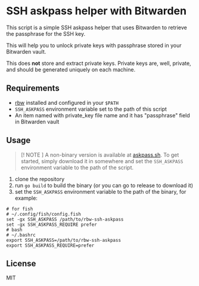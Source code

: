 # SSH askpass helper with Bitwarden

This script is a simple SSH askpass helper that uses Bitwarden to retrieve the passphrase for the SSH key.

This will help you to unlock private keys with passphrase stored in your Bitwarden vault.

This does **not** store and extract private keys. Private keys are, well, private, and should be generated uniquely on
each machine.

## Requirements

- [rbw](https://github.com/doy/rbw) installed and configured in your `$PATH`
- `SSH_ASKPASS` environment variable set to the path of this script
- An item named with private_key file name and it has "passphrase" field in Bitwarden vault

## Usage
> [! NOTE ]
> A non-binary version is available at [askpass.sh](askpass.sh).
> To get started, simply download it in somewhere and set the `SSH_ASKPASS` environment variable to the path of the script.

1. clone the repository
2. run `go build` to build the binary
   (or you can go to release to download it)
3. set the `SSH_ASKPASS` environment variable to the path of the binary, for example:

```shell
# for fish
# ~/.config/fish/config.fish
set -gx SSH_ASKPASS /path/to/rbw-ssh-askpass
set -gx SSH_ASKPASS_REQUIRE prefer
# bash
# ~/.bashrc
export SSH_ASKPASS=/path/to/rbw-ssh-askpass
export SSH_ASKPASS_REQUIRE=prefer
```

## License

MIT